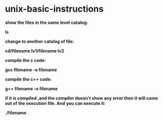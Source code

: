 # unix-basic-instructions


<b>show the files in the same level catalog:<b>

ls


<b>change to another catalog of file:<b>


cd/filename lv1/filename lv2


<b>compile the c code:<b>


gcc filename -o filename


<b>compile the c++ code:<b>


g++ filename -o filename


<b>if it is compiled ,and the compiler doesn't show any error then it will come out of the execution file.<b>
<b>And you can execute it:<b>


./filename
